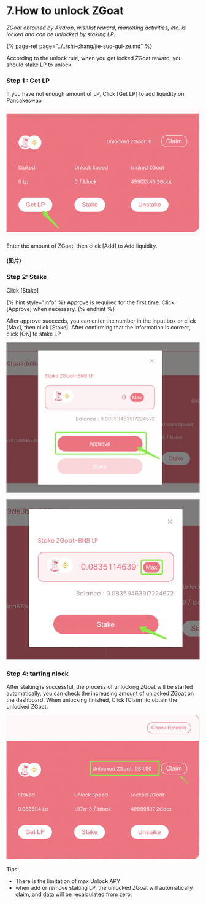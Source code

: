 # 7.How to unlock ZGoat

_ZGoat obtained by Airdrop, wishlist reward, marketing activities, etc. is locked and can be unlocked by staking LP._

{% page-ref page="../../shi-chang/jie-suo-gui-ze.md" %}

According to the unlock rule,  when you get locked ZGoat reward, you should stake LP to unlock.

### Step 1 : Get LP

If you have not enough amount of LP, Click \[Get LP\] to add liquidity on Pancakeswap

![](../../.gitbook/assets/ru-he-jie-suo-zgoat1.png)

Enter the amount of ZGoat, then click \[Add\] to Add liquidity.

#### \(图片\)

### Step 2: Stake

Click \[Stake\]

{% hint style="info" %}
Approve is required for the first time. Click \[Approve\] when necessary. 
{% endhint %}

After approve succeeds, you can enter the number in the input box or click \[Max\], then click \[Stake\]. After confirming that the information is correct, click \[OK\] to stake LP

![](../../.gitbook/assets/ru-he-jie-suo-zgoat2.png)

![](../../.gitbook/assets/ru-he-jie-suo-zgoat3.png)

### Step 4: tarting nlock

After staking is successful, the process of unlocking ZGoat will be started automatically, you can check the increasing amount of unlocked ZGoat on the dashboard. When unlocking finished, Click \[Claim\] to obtain the unlocked ZGoat.

![](../../.gitbook/assets/ru-he-jie-suo-zgoat5.png)



Tips:

* There is the limitation of max Unlock APY
* when add or remove staking LP, the unlocked ZGoat will automatically claim, and data will be recalculated from zero.



